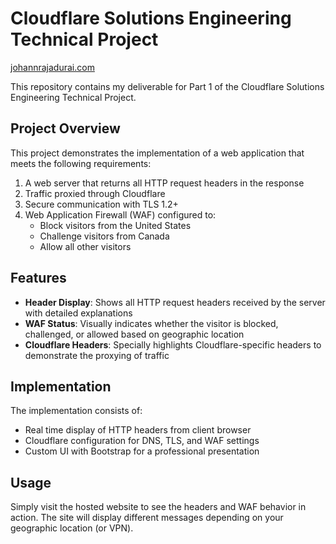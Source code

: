 # Cloudflare Solutions Engineering Technical Project

[johannrajadurai.com](johannrajadurai.com)

This repository contains my deliverable for Part 1 of the Cloudflare Solutions Engineering Technical Project.

## Project Overview

This project demonstrates the implementation of a web application that meets the following requirements:

1. A web server that returns all HTTP request headers in the response
2. Traffic proxied through Cloudflare
3. Secure communication with TLS 1.2+
4. Web Application Firewall (WAF) configured to:
   - Block visitors from the United States
   - Challenge visitors from Canada
   - Allow all other visitors

## Features

- **Header Display**: Shows all HTTP request headers received by the server with detailed explanations
- **WAF Status**: Visually indicates whether the visitor is blocked, challenged, or allowed based on geographic location
- **Cloudflare Headers**: Specially highlights Cloudflare-specific headers to demonstrate the proxying of traffic

## Implementation

The implementation consists of:

- Real time display of HTTP headers from client browser
- Cloudflare configuration for DNS, TLS, and WAF settings
- Custom UI with Bootstrap for a professional presentation

## Usage

Simply visit the hosted website to see the headers and WAF behavior in action. The site will display different messages depending on your geographic location (or VPN).
